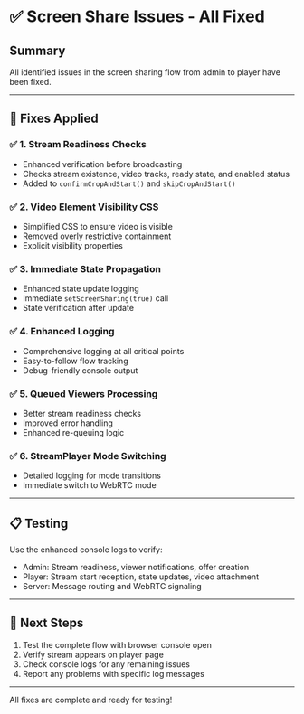# ✅ Screen Share Issues - All Fixed

## Summary

All identified issues in the screen sharing flow from admin to player have been fixed.

---

## 🔧 Fixes Applied

### ✅ **1. Stream Readiness Checks**
- Enhanced verification before broadcasting
- Checks stream existence, video tracks, ready state, and enabled status
- Added to `confirmCropAndStart()` and `skipCropAndStart()`

### ✅ **2. Video Element Visibility CSS**
- Simplified CSS to ensure video is visible
- Removed overly restrictive containment
- Explicit visibility properties

### ✅ **3. Immediate State Propagation**
- Enhanced state update logging
- Immediate `setScreenSharing(true)` call
- State verification after update

### ✅ **4. Enhanced Logging**
- Comprehensive logging at all critical points
- Easy-to-follow flow tracking
- Debug-friendly console output

### ✅ **5. Queued Viewers Processing**
- Better stream readiness checks
- Improved error handling
- Enhanced re-queuing logic

### ✅ **6. StreamPlayer Mode Switching**
- Detailed logging for mode transitions
- Immediate switch to WebRTC mode

---

## 📋 Testing

Use the enhanced console logs to verify:
- Admin: Stream readiness, viewer notifications, offer creation
- Player: Stream start reception, state updates, video attachment
- Server: Message routing and WebRTC signaling

---

## 🚀 Next Steps

1. Test the complete flow with browser console open
2. Verify stream appears on player page
3. Check console logs for any remaining issues
4. Report any problems with specific log messages

---

All fixes are complete and ready for testing!


